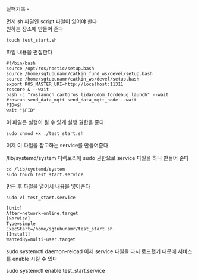 실패기록 -

먼저 sh 파일인 script 파일이 있어야 한다  
원하는 장소에 만들어 준다   
```
touch test_start.sh
```

파일 내용을 편집한다 
```
#!/bin/bash
source /opt/ros/noetic/setup.bash
source /home/sgtubunamr/catkin_fund_ws/devel/setup.bash
source /home/sgtubunamr/catkin_ws/devel/setup.bash
export ROS_MASTER_URI=http://localhost:11311
roscore & --wait
bash -c "roslaunch cartoros lidarodom_fordebug.launch" --wait
#rosrun send_data_mqtt send_data_mqtt_node --wait
PID=$!
wait "$PID"
```

이 파일은 실행이 될 수 있게 실행 권한을 준다  
```
sudo chmod +x ./test_start.sh
```

이제 이 파일을 참고하는 service를 만들어준다

/lib/systemd/system 디렉토리에 sudo 권한으로 service 파일을 하나 만들어 준다 
```
cd /lib/systemd/system
sudo touch test_start.service
```

만든 후 파일을 열어서 내용을 넣어준다 
```
sudo vi test_start.service
```

```
[Unit]
After=network-online.target 
[Service]
Type=simple
ExecStart=/home/sgtubunamr/test_start.sh
[Install]
WantedBy=multi-user.target
```


sudo systemctl daemon-reload
이제 service 파일을 다시 로드했기 때문에 서비스를 enable 시킬 수 있다   

sudo systemctl enable test_start.service






